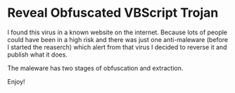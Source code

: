 # Reveal Obfuscated VBScript Trojan
I found this virus in a known website on the internet. Because lots of people could have been in a high risk and there was just one anti-maleware (before I started the reaserch) which alert from that virus I decided to reverse it and publish what it does.

The maleware has two stages of obfuscation and extraction. 

Enjoy!

